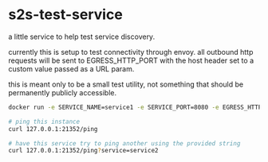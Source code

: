# s2s-test-service
a little service to help test service discovery.

currently this is setup to test connectivity through envoy.  all outbound http requests will be sent to EGRESS_HTTP_PORT with the host header set to a custom value passed as a URL param.

this is meant only to be a small test utility, not something that should be permanently publicly accessible.


```sh
docker run -e SERVICE_NAME=service1 -e SERVICE_PORT=8080 -e EGRESS_HTTP_PORT=9000 chtorr/s2s-test-service:latest
```


```sh
# ping this instance
curl 127.0.0.1:21352/ping

# have this service try to ping another using the provided string
curl 127.0.0.1:21352/ping?service=service2
```
